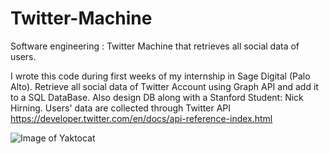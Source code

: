 # Twitter-Machine
Software engineering : Twitter Machine that retrieves all social data of users.

I wrote this code during first weeks of my internship in Sage Digital (Palo Alto). 
Retrieve all social data of Twitter Account using Graph API and add it to a SQL DataBase. 
Also design DB along with a Stanford Student: Nick Hirning. 
Users' data are collected through Twitter API https://developer.twitter.com/en/docs/api-reference-index.html


![Image of Yaktocat](https://octodex.github.com/images/yaktocat.png)
